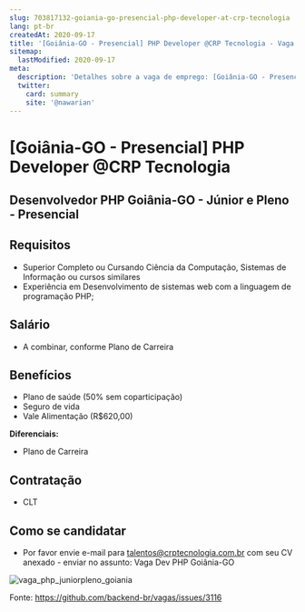 ```yaml
---
slug: 703817132-goiania-go-presencial-php-developer-at-crp-tecnologia
lang: pt-br
createdAt: 2020-09-17
title: '[Goiânia-GO - Presencial] PHP Developer @CRP Tecnologia - Vaga de Emprego'
sitemap:
  lastModified: 2020-09-17
meta:
  description: 'Detalhes sobre a vaga de emprego: [Goiânia-GO - Presencial] PHP Developer @CRP Tecnologia'
  twitter:
    card: summary
    site: '@nawarian'
---
```


# [Goiânia-GO - Presencial] PHP Developer @CRP Tecnologia

## Desenvolvedor PHP Goiânia-GO - Júnior e Pleno - Presencial

## Requisitos

- Superior Completo ou Cursando Ciência da Computação, Sistemas de Informação ou cursos similares
- Experiência em Desenvolvimento de sistemas web com a linguagem de programação PHP;

## Salário

- A combinar, conforme Plano de Carreira

## Benefícios

- Plano de saúde (50% sem coparticipação)
- Seguro de vida
- Vale Alimentação (R$620,00)

**Diferenciais:**

- Plano de Carreira

## Contratação

- CLT

## Como se candidatar

- Por favor envie e-mail para talentos@crptecnologia.com.br com seu CV anexado - enviar no assunto: Vaga Dev PHP Goiânia-GO

![vaga_php_juniorpleno_goiania](https://user-images.githubusercontent.com/65364051/93512799-3d785f00-f8fb-11ea-8ce3-ab7bd6545791.png)




Fonte: https://github.com/backend-br/vagas/issues/3116